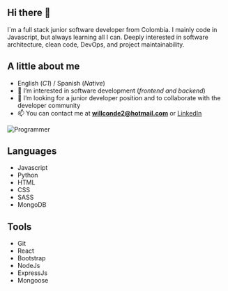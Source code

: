 ## **Hi there 👋**

I´m a full stack junior software developer from Colombia. I mainly code in Javascript, but always learning all I can. Deeply interested in software architecture, clean code, DevOps, and project maintainability.

## **A little about me**

* English (*C1*) / Spanish (*Native*)
* 👀 I’m interested in software development (*frontend and backend*)
* 🌱 I’m looking for a junior developer position and to collaborate with the developer community
* 📫 You can contact me at **willconde2@hotmail.com** or [LinkedIn](https://www.linkedin.com/in/wilman-conde/)

![Programmer](https://cdn.pixabay.com/photo/2023/11/05/02/07/ai-generated-8366100_1280.jpg)

## **Languages**

* Javascript
* Python
* HTML
* CSS
* SASS
* MongoDB

## **Tools**

* Git
* React
* Bootstrap
* NodeJs
* ExpressJs
* Mongoose